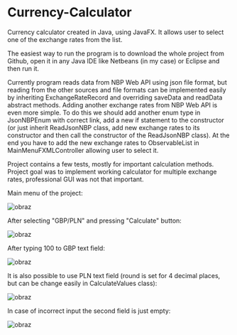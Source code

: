 # Currency-Calculator
Currency calculator created in Java, using JavaFX. It allows user to select one of the exchange rates from the list.

The easiest way to run the program is to download the whole project from Github, open it in any Java IDE like Netbeans (in my case) or Eclipse and then run it.

Currently program reads data from NBP Web API using json file format, but reading from the other sources and file formats can be implemented easily by inheriting ExchangeRateRecord and overriding saveData and readData abstract methods.
Adding another exchange rates from NBP Web API is even more simple. 
To do this we should add another enum type in JsonNBPEnum with correct link, add a new if statement to the constructor (or just inherit ReadJsonNBP class, add new exchange rates to its constructor and then call the constructor of the ReadJsonNBP class).
At the end you have to add the new exchange rates to ObservableList in MainMenuFXMLController allowing user to select it.

Project contains a few tests, mostly for important calculation methods.
Project goal was to implement working calculator for multiple exchange rates, professional GUI was not that important.


Main menu of the project:

![obraz](https://user-images.githubusercontent.com/72347189/222138622-3da09b36-86a9-44f1-81a8-e568ef9fc99d.png)

After selecting "GBP/PLN" and pressing "Calculate" button:

![obraz](https://user-images.githubusercontent.com/72347189/222145388-76596862-8cdb-41bd-b479-1aefbfe4daf5.png)

After typing 100 to GBP text field:

![obraz](https://user-images.githubusercontent.com/72347189/222145577-8929c2cb-37c0-4d03-a91b-53fe414becdf.png)

It is also possible to use PLN text field (round is set for 4 decimal places, but can be change easily in CalculateValues class):

![obraz](https://user-images.githubusercontent.com/72347189/222146048-4c1bfdff-f77b-4ba1-aee6-c9cfc145bddc.png)

In case of incorrect input the second field is just empty:

![obraz](https://user-images.githubusercontent.com/72347189/222146238-8bb73cc0-e16b-47d5-9c93-c1634e4adbcd.png)

